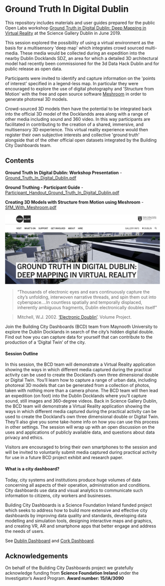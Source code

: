 # Ground Truth In Digital Dublin

This repository includes materials and user guides prepared for the public Open Labs workshop [Ground Truth in Digital Dublin: Deep Mapping in Virtual Reality](https://dublin.sciencegallery.com/events/2019/05/groundtruthdigitaldublindeepmappingvirtualreality) at the Science Gallery Dublin in June 2019.

This session explored the possibility of using a virtual environment as the basis for a multisensory 'deep map' which integrates crowd sourced multi-media. These media would be collected during an expedition into the nearby Dublin Docklands SDZ, an area for which a detailed 3D architectural model had recently been commissioned for the 3d Data Hack Dublin and for public release as open data. 

Participants were invited to identify and capture information on the 'points of interest' specified in a legend-less map. In particular they were encouraged to explore the use of digital photography and 'Structure from Motion' with the free and open source software [Meshroom](https://alicevision.github.io/) in order to generate photoreal 3D models. 

Crowd-sourced 3D models then have the potential to be integrated back into the official 3D model of the Docklandds area along with a range of other media including sound and 360 video. In this way participants are facilitated in contributing to the creation of a shared, immersive, and multisensory 3D experience. This virtual reality experience would then register their own subjective interests and collective 'ground truth' alongside that of the other official open datasets integrated by the Building City Dashboards team.

## Contents

**Ground Truth In Digital Dublin: Workshop Presentation** - [Ground_Truth_In_Digital_Dublin.pdf](Ground_Truth_In_Digital_Dublin.pdf)

**Ground Truthing - Participant Guide** - [Participant_Handout_Ground_Truth_In_Digital_Dublin.pdf](Participant_Handout_Ground_Truth_In_Digital_Dublin.pdf)

**Creating 3D Models with Structure from Motion using Meshroom** - [SfM_With_Meshroom.pdf](SfM_With_Meshroom.pdf)

![Ground Truth in Digital Dublin: Deep Mapping in Virtual Reality](images/Ground_Truth_In_Digital_Dublin.PNG)

> “Thousands of electronic eyes and ears continuously capture the city’s unfolding, interwoven narrative threads, and spin them out into cyberspace….In countless spatially and temporally displaced, inherently ambiguous fragments, Dublin electronically doubles itself”

> Mitchell, W.J. 2002. [‘Electronic Doublin’](http://volumeproject.org/electronic-doublin/). Volume Project.

Join the Building City Dashboards (BCD) team from Maynooth University to explore the Dublin Docklands in search of the city’s hidden digital double.  Find out how you can capture data for yourself that can contribute to the production of a ‘Digital Twin’ of the city. 

#### Session Outline

In this session, the BCD team will demonstrate a Virtual Reality application showing the ways in which different media captured during the practical activity can be used to create the Dockland’s own three dimensional double or Digital Twin. You’ll learn how to capture a range of urban data, including photoreal 3D models that can be generated from a collection of photos, taken with nothing more than a camera phone. The BCD team will then lead an expedition (on foot) into the Dublin Docklands where you’ll capture sound, still images and 360-degree videos. Back in Science Gallery Dublin, the BCD team will demonstrate a Virtual Reality application showing the ways in which different media captured during the practical activity can be used to create the Dockland’s own three dimensional double or Digital Twin. They’ll also give you some take-home info on how you can use this process in other settings. The session will wrap up with an open discussion on the uses and applications of publicly available data, and questions about data privacy and ethics.

Visitors are encouraged to bring their own smartphones to the session and will be invited to voluntarily submit media captured during practical activity for use in a future BCD project exhibit and research paper.

#### What is a city dashboard?

Today, city systems and institutions produce huge volumes of data concerning all aspects of their operation, administration and
conditions. City dashboards use data and visual analytics to communicate such information to citizens, city workers and businesses.

Building City Dashboards is a Science Foundation Ireland funded project which seeks to address how to build more extensive and effective city dashboards by improving data quality and standards, developing data modelling and simulation tools, designing interactive maps and graphics, and creating VR, AR and smartphone apps that better engage and address the needs of users.
                            
See [Dublin Dashboard](www.dublindashboard.ie) and [Cork Dashboard](http://www.corkdashboard.ie). 

## Acknowledgements
On behalf of the Building City Dashboards project we gratefully acknowledge funding from **Science Foundation Ireland** under the Investigator’s Award Program. **Award number: 15/IA/3090**
